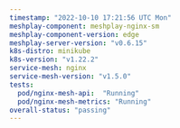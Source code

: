 ```yaml
---
timestamp: "2022-10-10 17:21:56 UTC Mon"
meshplay-component: meshplay-nginx-sm
meshplay-component-version: edge
meshplay-server-version: "v0.6.15"
k8s-distro: minikube
k8s-version: "v1.22.2"
service-mesh: nginx
service-mesh-version: "v1.5.0"
tests:
  pod/nginx-mesh-api:  "Running"
  pod/nginx-mesh-metrics: "Running"
overall-status: "passing"
---
```

